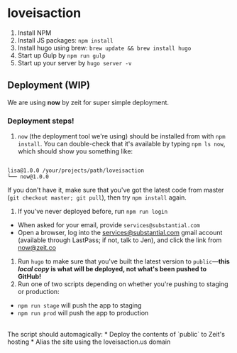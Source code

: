 # loveisaction

1. Install NPM
2. Install JS packages: `npm install`
3. Install hugo using brew: ```brew update && brew install hugo```
4. Start up Gulp by `npm run gulp`
5. Start up your server by `hugo server -v`

## Deployment (WIP)

We are using **now** by zeit for super simple deployment. 

### Deployment steps!

1. `now` (the deployment tool we're using) should be installed from with `npm install`. You can double-check that it's available by typing `npm ls now`, which should show you something like:
  ```
  
  lisa@1.0.0 /your/projects/path/loveisaction
  └── now@1.0.0
  
  ```
  If you don't have it, make sure that you've got the latest code from master (`git checkout master; git pull`), then try `npm install` again.
1. If you've never deployed before, run `npm run login`
  * When asked for your email, provide `services@substantial.com`
  * Open a browser, log into the services@substantial.com gmail account (available through LastPass; if not, talk to Jen), and click the link from now@zeit.co
1. Run `hugo` to make sure that you've built the latest version to `public`—**this *local copy* is what will be deployed, not what's been pushed to GitHub!**
1. Run one of two scripts depending on whether you're pushing to staging or production:
  * `npm run stage` will push the app to staging
  * `npm run prod` will push the app to production

<br>
The script should automagically:
  * Deploy the contents of `public` to Zeit's hosting
  * Alias the site using the loveisaction.us domain
